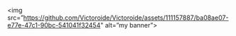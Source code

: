 <img src=”https://github.com/Victoroide/Victoroide/assets/111157887/ba08ae07-e77e-47c1-90bc-541041f32454" alt=”my banner”>
<!--
**Victoroide/Victoroide** is a ✨ _special_ ✨ repository because its `README.md` (this file) appears on your GitHub profile.

Here are some ideas to get you started:

- 🔭 I’m currently working on ...
- 🌱 I’m currently learning ...
- 👯 I’m looking to collaborate on ...
- 🤔 I’m looking for help with ...
- 💬 Ask me about ...
- 📫 How to reach me: ...
- 😄 Pronouns: ...
- ⚡ Fun fact: ...
-->

